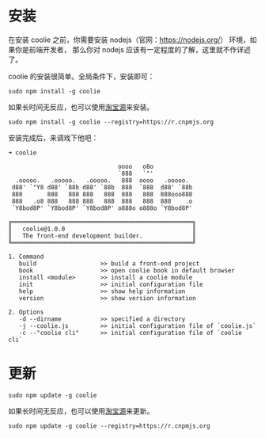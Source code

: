 # 安装

在安装 coolie 之前，你需要安装 nodejs（官网：<https://nodejs.org/>） 环境，如果你是前端开发者，
那么你对 nodejs 应该有一定程度的了解，这里就不作详述了。

coolie 的安装很简单。全局条件下，安装即可：
```
sudo npm install -g coolie
```

如果长时间无反应，也可以使用[淘宝源](http://cnpmjs.org/)来安装。

```
sudo npm install -g coolie --registry=https://r.cnpmjs.org
```

安装完成后，来调戏下他吧：
```
➜ coolie

                               oooo   o8o
                               `888   `"'
  .ooooo.   .ooooo.   .ooooo.   888  oooo   .ooooo.
 d88' `"Y8 d88' `88b d88' `88b  888  `888  d88' `88b
 888       888   888 888   888  888   888  888ooo888
 888   .o8 888   888 888   888  888   888  888    .o
 `Y8bod8P' `Y8bod8P' `Y8bod8P' o888o o888o `Y8bod8P'

╔═══════════════════════════════════════════════════╗
║   coolie@1.0.0                                    ║
║   The front-end development builder.              ║
╚═══════════════════════════════════════════════════╝

1. Command
   build                  >> build a front-end project
   book                   >> open coolie book in default browser
   install <module>       >> install a coolie module
   init                   >> initial configuration file
   help                   >> show help information
   version                >> show version information

2. Options
   -d --dirname           >> specified a directory
   -j --coolie.js         >> initial configuration file of `coolie.js`
   -c --"coolie cli"      >> initial configuration file of `coolie cli`
```



# 更新
```
sudo npm update -g coolie
```

如果长时间无反应，也可以使用[淘宝源](http://cnpmjs.org/)来更新。

```
sudo npm update -g coolie --registry=https://r.cnpmjs.org
```